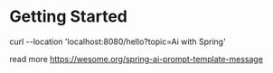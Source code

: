 # Getting Started

curl --location 'localhost:8080/hello?topic=Ai with Spring'

read more https://wesome.org/spring-ai-prompt-template-message

